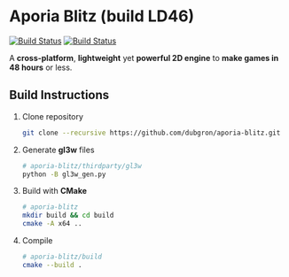 # Aporia Blitz (build LD46)

[![Build Status](https://img.shields.io/travis/com/dubgron/aporia-blitz/master?token=3M7zid8xXNCxYNJKxB2L&label=master)](https://travis-ci.com/dubgron/aporia-blitz) 
[![Build Status](https://img.shields.io/travis/com/dubgron/aporia-blitz/develop?token=3M7zid8xXNCxYNJKxB2L&label=develop)](https://travis-ci.com/dubgron/aporia-blitz)

A **cross-platform**, **lightweight** yet **powerful 2D engine** to **make games in 48 hours** or less.

## Build Instructions

1. Clone repository
    ```sh
    git clone --recursive https://github.com/dubgron/aporia-blitz.git
    ```

2. Generate **gl3w** files
    ```sh
    # aporia-blitz/thirdparty/gl3w
    python -B gl3w_gen.py
    ```

3. Build with **CMake**
    ```sh
    # aporia-blitz
    mkdir build && cd build
    cmake -A x64 ..
    ```

4. Compile
    ```sh
    # aporia-blitz/build
    cmake --build .
    ```
